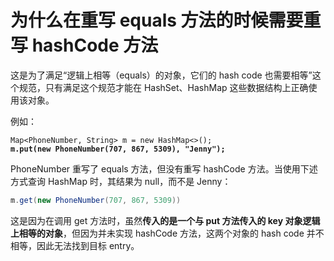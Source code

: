 # 为什么在重写 equals 方法的时候需要重写 hashCode 方法

这是为了满足“逻辑上相等（equals）的对象，它们的 hash code 也需要相等”这个规范，只有满足这个规范才能在 HashSet、HashMap 这些数据结构上正确使用该对象。

例如：

<pre class="language-java"><code class="lang-java">Map&#x3C;PhoneNumber, String> m = new HashMap&#x3C;>();
<strong>m.put(new PhoneNumber(707, 867, 5309), "Jenny");
</strong></code></pre>

PhoneNumber 重写了 equals 方法，但没有重写 hashCode 方法。当使用下述方式查询 HashMap 时，其结果为 null，而不是 Jenny：

```java
m.get(new PhoneNumber(707, 867, 5309))
```

这是因为在调用 get 方法时，虽然**传入的是一个与 put 方法传入的 key 对象逻辑上相等的对象**，但因为并未实现 hashCode 方法，这两个对象的 hash code 并不相等，因此无法找到目标 entry。
